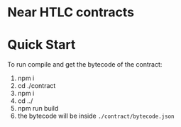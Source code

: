 # Near HTLC contracts

# Quick Start

To run compile and get the bytecode of the contract:

1. npm i
2. cd ./contract
3. npm i
4. cd ../
5. npm run build
6. the bytecode will be inside `./contract/bytecode.json`
